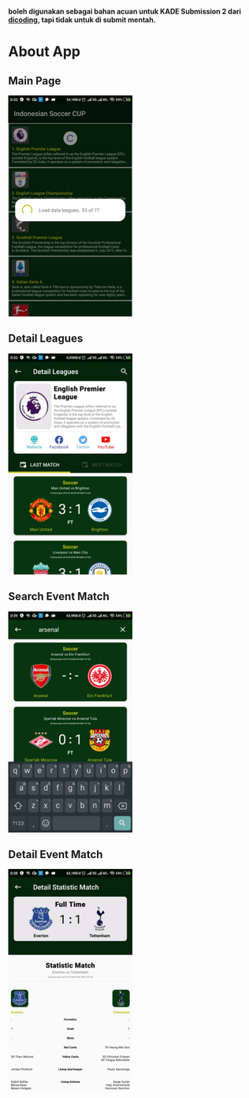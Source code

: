**boleh digunakan sebagai bahan acuan untuk KADE Submission 2 dari [dicoding](https://www.dicoding.com/academies/55/tutorials/1588?from=1669), tapi tidak untuk di submit mentah.**

# About App


**Main Page**
---

<img src="https://github.com/im-o/MyResource/blob/master/image-kade-sub2/home.jpeg" width="50%" height="50%">


**Detail Leagues**
---

<img src="https://github.com/im-o/MyResource/blob/master/image-kade-sub2/prev-next.jpeg" width="50%" height="50%">


**Search Event Match**
---

<img src="https://github.com/im-o/MyResource/blob/master/image-kade-sub2/search.jpeg" width="50%" height="50%">


**Detail Event Match**
---

<img src="https://github.com/im-o/MyResource/blob/master/image-kade-sub2/details.jpeg" width="50%" height="50%">
